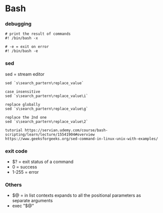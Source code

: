 # Bash

### debugging
```
# print the result of commands
#! /bin/bash -x

# -e = exit on error
#! /bin/bash -e
```

### sed
sed = stream editor
```
sed `s\search_partern\replace_value`

case insensitive
sed `s\search_partern\replace_value\i`

replace globally
sed `s\search_partern\replace_value\g`

replace the 2nd one
sed `s\search_partern\replace_value\2`

tutorial https://servian.udemy.com/course/bash-scripting/learn/lecture/15541904#overview
https://www.geeksforgeeks.org/sed-command-in-linux-unix-with-examples/
```


### exit code
- $? = exit status of a command
- 0 = success
- 1-255 = error

### Others
- $@ =  in list contexts expands to all the positional parameters as separate arguments
- exec "$@"
